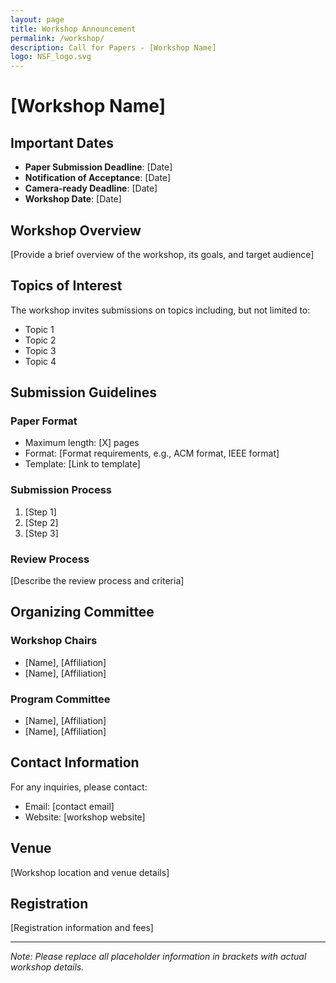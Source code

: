 ```yaml
---
layout: page
title: Workshop Announcement
permalink: /workshop/
description: Call for Papers - [Workshop Name]
logo: NSF_logo.svg
---
```


# [Workshop Name]

## Important Dates
- **Paper Submission Deadline**: [Date]
- **Notification of Acceptance**: [Date]
- **Camera-ready Deadline**: [Date]
- **Workshop Date**: [Date]

## Workshop Overview

[Provide a brief overview of the workshop, its goals, and target audience]

## Topics of Interest

The workshop invites submissions on topics including, but not limited to:
- Topic 1
- Topic 2
- Topic 3
- Topic 4

## Submission Guidelines

### Paper Format
- Maximum length: [X] pages
- Format: [Format requirements, e.g., ACM format, IEEE format]
- Template: [Link to template]

### Submission Process
1. [Step 1]
2. [Step 2]
3. [Step 3]

### Review Process
[Describe the review process and criteria]

## Organizing Committee

### Workshop Chairs
- [Name], [Affiliation]
- [Name], [Affiliation]

### Program Committee
- [Name], [Affiliation]
- [Name], [Affiliation]

## Contact Information

For any inquiries, please contact:
- Email: [contact email]
- Website: [workshop website]

## Venue

[Workshop location and venue details]

## Registration

[Registration information and fees]

---

*Note: Please replace all placeholder information in brackets with actual workshop details.* 